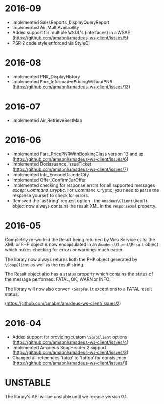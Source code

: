 # 2016-09

* Implemented SalesReports_DisplayQueryReport
* Implemented Air_MultiAvailability
* Added support for multiple WSDL's (interfaces) in a WSAP (https://github.com/amabnl/amadeus-ws-client/issues/5)
* PSR-2 code style enforced via StyleCI

# 2016-08

* Implemented PNR_DisplayHistory
* Implemented Fare_InformativePricingWithoutPNR (https://github.com/amabnl/amadeus-ws-client/issues/13)

# 2016-07

* Implemented Air_RetrieveSeatMap

# 2016-06

* Implemented Fare_PricePNRWithBookingClass version 13 and up (https://github.com/amabnl/amadeus-ws-client/issues/6)
* Implemented DocIssuance_IssueTicket (https://github.com/amabnl/amadeus-ws-client/issues/7)
* Implemented Info_EncodeDecodeCity
* Implemented Offer_ConfirmCarOffer
* Implemented checking for response errors for all supported messages _except Command_Cryptic_. For Command_Cryptic, you need to parse the response yourself to check for errors.
* Removed the 'asString' request option - the `Amadeus\Client\Result` object now always contains the result XML in the `responseXml` property.

# 2016-05

Completely re-worked the Result being returned by Web Service calls: the XML or PHP object is now encapsulated in an `Amadeus\Client\Result` object which makes checking for errors or warnings much easier. 

The library now always returns both the PHP object generated by `\SoapClient` as well as the result string. 

The Result object also has a `status` property which contains the status of the message performed: FATAL, OK, WARN or INFO. 

The library will now also convert `\SoapFault` exceptions to a FATAL result status. 

(https://github.com/amabnl/amadeus-ws-client/issues/2)

# 2016-04

* Added support for providing custom `\SoapClient` options (https://github.com/amabnl/amadeus-ws-client/issues/4)
* Implemented Amadeus SoapHeader 2 support (https://github.com/amabnl/amadeus-ws-client/issues/3)
* Changed all references 'tatoo' to 'tattoo' for consistency (https://github.com/amabnl/amadeus-ws-client/issues/1)

# UNSTABLE

The library's API will be unstable until we release version 0.1.